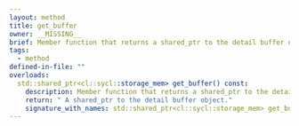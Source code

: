 ```yaml
---
layout: method
title: get_buffer
owner: __MISSING__
brief: Member function that returns a shared_ptr to the detail buffer object.
tags:
  - method
defined-in-file: ""
overloads:
  std::shared_ptr<cl::sycl::storage_mem> get_buffer() const:
    description: Member function that returns a shared_ptr to the detail buffer object.
    return: " A shared_ptr to the detail buffer object."
    signature_with_names: std::shared_ptr<cl::sycl::storage_mem> get_buffer() const
---
```

